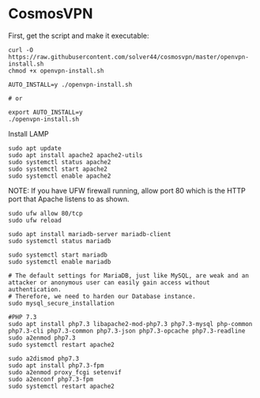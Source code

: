 # CosmosVPN

First, get the script and make it executable:
```
curl -O https://raw.githubusercontent.com/solver44/cosmosvpn/master/openvpn-install.sh
chmod +x openvpn-install.sh
```
```
AUTO_INSTALL=y ./openvpn-install.sh

# or

export AUTO_INSTALL=y
./openvpn-install.sh
```

Install LAMP
```
sudo apt update
sudo apt install apache2 apache2-utils
sudo systemctl status apache2
sudo systemctl start apache2
sudo systemctl enable apache2
```
NOTE: If you have UFW firewall running, allow port 80 which is the HTTP port that Apache listens to as shown.
```
sudo ufw allow 80/tcp
sudo ufw reload
```
```
sudo apt install mariadb-server mariadb-client
sudo systemctl status mariadb

sudo systemctl start mariadb
sudo systemctl enable mariadb

# The default settings for MariaDB, just like MySQL, are weak and an attacker or anonymous user can easily gain access without authentication.
# Therefore, we need to harden our Database instance.
sudo mysql_secure_installation

#PHP 7.3
sudo apt install php7.3 libapache2-mod-php7.3 php7.3-mysql php-common php7.3-cli php7.3-common php7.3-json php7.3-opcache php7.3-readline
sudo a2enmod php7.3
sudo systemctl restart apache2

sudo a2dismod php7.3
sudo apt install php7.3-fpm
sudo a2enmod proxy_fcgi setenvif
sudo a2enconf php7.3-fpm
sudo systemctl restart apache2
```
